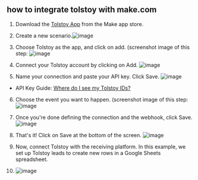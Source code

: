 ## how to integrate tolstoy with make.com

1. Download the [Tolstoy App](https://www.make.com/en/integrations/tolstoy) from the Make app store.
2. Create a new scenario.![image](https://github.com/user-attachments/assets/6cdcb220-ffec-4163-a31f-61d4b20f6d0d)

3. Choose Tolstoy as the app, and click on add. (screenshot image of this step: ![image](https://github.com/user-attachments/assets/f879a571-a901-44ad-83c3-e2e1fa8ae2b1)

4. Connect your Tolstoy account by clicking on Add. ![image](https://github.com/user-attachments/assets/e64d2148-c795-4558-b93a-1e1c5a7841e6)

5. Name your connection and paste your API key. Click Save. ![image](https://github.com/user-attachments/assets/ae2d65f5-c8d4-4348-b26a-11cff06793f8)
- API Key Guide: [Where do I see my Tolstoy IDs?](https://help.gotolstoy.com/en/articles/5772218-where-do-i-see-my-tolstoy-ids)

6. Choose the event you want to happen. (screenshot image of this step: ![image](https://github.com/user-attachments/assets/8d696ea5-e036-4373-b909-9edba567a7fa)

7. Once you're done defining the connection and the webhook, click Save. ![image](https://github.com/user-attachments/assets/eb704801-7c4d-413b-bf6d-8504fcc969bf)

8. That's it! Click on Save at the bottom of the screen. ![image](https://github.com/user-attachments/assets/aea12153-abf0-4588-bd42-4367995fe0a1)

9. Now, connect Tolstoy with the receiving platform. In this example, we set up Tolstoy leads to create new rows in a Google Sheets spreadsheet.
10. ![image](https://github.com/user-attachments/assets/be7e239a-e138-4688-a5b4-d35acd54cf5a)

